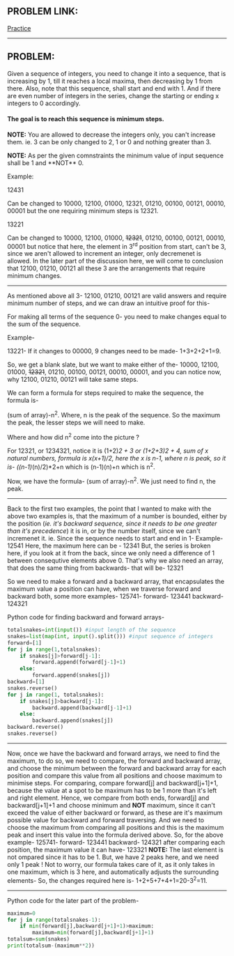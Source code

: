 ## PROBLEM LINK:
[Practice](https://www.codechef.com/problems/SNTEMPLE "SNTEMPLE Practice")
***
## PROBLEM:
Given a sequence of integers, you need to change it into a sequence, that is increasing by 1, till it reaches a local maxima, then decreasing by 1 from there. Also, note that this sequence, shall start and end with 1. And if there are even number of integers in the series, change the starting or ending x integers to 0 accordingly.
#### The goal is to reach this sequence is minimum steps.

<p><b>NOTE:</b> You are allowed to decrease the integers only, you can't increase them. ie. 3 can be only changed to 2, 1 or 0 and nothing greater than 3.</p>
<p><b>NOTE:</b> As per the given comnstraints the minimum value of input sequence shall be 1 and **NOT** 0.</p>

Example:

12431

Can be changed to 10000, 12100, 01000, 12321, 01210, 00100, 00121, 00010, 00001 but the one requiring minimum steps is 12321.

13221

Can be changed to 10000, 12100, 01000, ~~12321~~, 01210, 00100, 00121, 00010, 00001 but notice that here, the element in 3<sup>rd</sup> position from start, can't be 3, since we aren't allowed to increment an integer, only decremenet is allowed. In the later part of the discussion here, we will come to conclusion that 12100, 01210, 00121 all these 3 are the arrangements that require minimum changes. 

***

As mentioned above all 3- 12100, 01210, 00121 are valid answers and require minimum number of steps, and we can draw an intuitive proof for this- 

For making all terms of the sequence 0- you need to make changes equal to the sum of the sequence.

Example- 

13221- If it changes to 00000, 9 changes need to be made- 1+3+2+2+1=9. 

So, we get a blank slate, but we want to make either of the-  10000, 12100, 01000, ~~12321~~, 01210, 00100, 00121, 00010, 00001, and you can notice now, why 12100, 01210, 00121 will take same steps.

We can form a formula for steps required to make the sequence, the formula is-

(sum of array)-n<sup>2</sup>. Where, n is the peak of the sequence. So the maximum the peak, the lesser steps we will need to make.


Where and how did n<sup>2</sup> come into the picture ? 

For 12321, or 1234321, notice it is (1+2)*2 + 3 or (1+2+3)*2 + 4, sum of x natural numbers, formula is x*(x+1)/2, here the x is n-1, where n is peak, so it is- 
((n-1)*(n)/2)*2+n which is (n-1)(n)+n which is n<sup>2</sup>.

Now, we have the formula- (sum of array)-n<sup>2</sup>. We just need to find n, the peak.
***
Back to the first two examples, the point that I wanted to make with the above two examples is, that the maximum of a number is bounded, either by the position (*ie. it's backward sequence, since it needs to be one greater than it's precedence*) it is in, or by the number itself, since we can't incremenet it. ie. Since the sequence needs to start and end in 1-
Example-
12541
Here, the maximum here can be - 12341
But, the series is broken here, if you look at it from the back, since we only need a difference of 1 between consequtive elements above 0. That's why we also need an array, that does the same thing from backwards- that will be- 12321

So we need to make a forward and a backward array, that encapsulates the maximum value a position can have, when we traverse forward and backward both, some more examples-
125741-
forward- 123441
backward- 124321

Python code for finding backward and forward arrays-
```python
totalsnakes=int(input()) #input length of the sequence
snakes=list(map(int, input().split())) #input sequence of integers
forward=[1]
for j in range(1,totalsnakes):
	if snakes[j]>forward[j-1]:
		forward.append(forward[j-1]+1)
	else:
		forward.append(snakes[j])
backward=[1]
snakes.reverse()
for j in range(1, totalsnakes):
	if snakes[j]>backward[j-1]:
		backward.append(backward[j-1]+1)
	else:
		backward.append(snakes[j])
backward.reverse()
snakes.reverse()
```
***
Now, once we have the backward and forward arrays, we need to find the maximum, to do so, we need to compare, the forward and backward array, and choose the minimum between the forward and backward array for each position and compare this value from all positions and choose maximum to minimise steps.
For comparing, compare forward[j] and backward[j+1]+1, because the value at a spot to be maximum has to be 1 more than it's left and right element. Hence, we compare from both ends, forward[j] and backward[j+1]+1 and choose minimum and **NOT** maximum, since it can't exceed the value of either backward or forward, as these are it's maximum possible value for backward and forward traversing.
And we need to choose the maximum from comparing all positions and this is the maximum peak and insert this value into the formula derived above.
So, for the above example-
125741-
forward- 123441
backward- 124321
after comparing each position, the maximum value it can have-
123321
**NOTE:** The last element is not ompared since it has to be 1.
But, we have 2 peaks here, and we need only 1 peak ! Not to worry, our formula takes care of it, as it only takes in one maximum, which is 3 here, and automatically adjusts the surrounding elements-
So, the changes required here is- 1+2+5+7+4+1=20-3<sup>2</sup>=11.
***
Python code for the later part of the problem-
```python
maximum=0
for j in range(totalsnakes-1):
	if min(forward[j],backward[j+1]+1)>maximum:
		maximum=min(forward[j],backward[j+1]+1)
totalsum=sum(snakes)
print(totalsum-(maximum**2))
``` 
